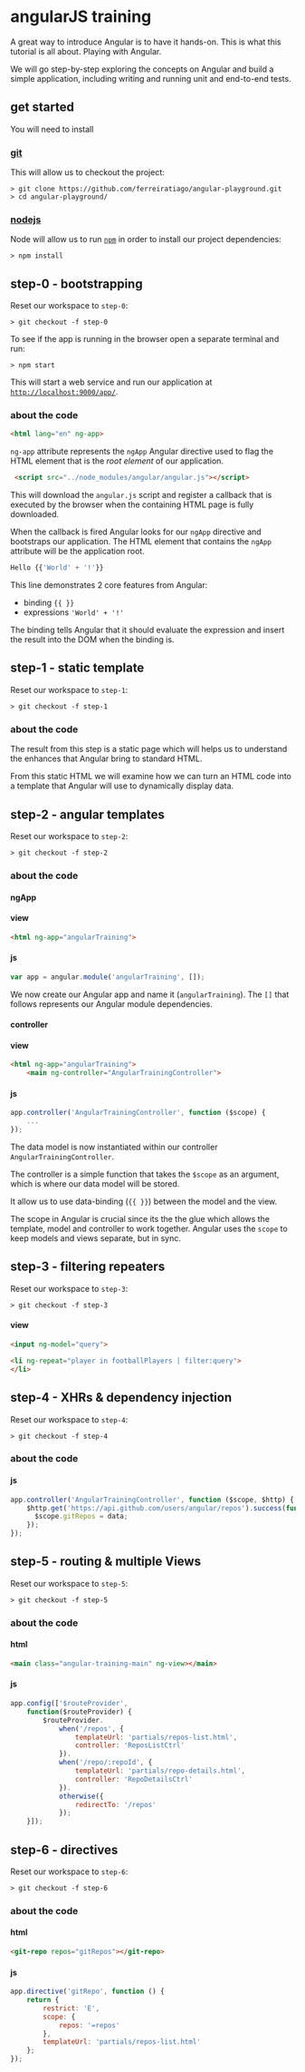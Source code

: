 # angularJS training

A great way to introduce Angular is to have it hands-on. This is what this tutorial is all about. Playing with Angular.

We will go step-by-step exploring the concepts on Angular and build a simple application, including writing and running unit and end-to-end tests.

## get started

You will need to install

### [git](http://git-scm.com/download)
This will allow us to checkout the project:
```
> git clone https://github.com/ferreiratiago/angular-playground.git
> cd angular-playground/
```

### [nodejs](https://nodejs.org/en/download/)
Node will allow us to run [`npm`](https://www.npmjs.com/) in order to install our project dependencies:
```
> npm install
```

## step-0 - bootstrapping

Reset our workspace to `step-0`:
```
> git checkout -f step-0
```

To see if the app is running in the browser open a separate terminal and run:
```
> npm start
```

This will start a web service and run our application at [`http://localhost:9000/app/`](http://localhost:9000/app/).

### about the code
```html
<html lang="en" ng-app>
```
`ng-app` attribute represents the `ngApp` Angular directive used to flag the HTML element that is the *root element* of our application.

```html
 <script src="../node_modules/angular/angular.js"></script>
 ```
This will download the `angular.js` script and register a callback that is executed by the browser when the containing HTML page is fully downloaded.

When the callback is fired Angular looks for our `ngApp` directive and bootstraps our application. The HTML element that contains the `ngApp` attribute will be the application root.

```javascript
Hello {{'World' + '!'}}
```
This line demonstrates 2 core features from Angular:
* binding `{{ }}`
* expressions `'World' + '!'`

The binding tells Angular that it should evaluate the expression and insert the result into the DOM when the binding is.

## step-1 - static template

Reset our workspace to `step-1`:
```
> git checkout -f step-1
```
### about the code
The result from this step is a static page which will helps us to understand the enhances that Angular bring to standard HTML.

From this static HTML we will examine how we can turn an HTML code into a template that Angular will use to dynamically display data.

## step-2 - angular templates
Reset our workspace to `step-2`:
```
> git checkout -f step-2
```
### about the code
#### ngApp
#### view
```html
<html ng-app="angularTraining">
```
#### js
```javascript
var app = angular.module('angularTraining', []);
```

We now create our Angular app and name it (`angularTraining`). The `[]` that follows represents our Angular module dependencies.

#### controller
#### view
```html
<html ng-app="angularTraining">
    <main ng-controller="AngularTrainingController">
```

#### js
```javascript
app.controller('AngularTrainingController', function ($scope) {
    ...
});
```

The data model is now instantiated within our controller `AngularTrainingController`.

The controller is a simple function that takes the `$scope` as an argument, which is where our data model will be stored.

It allow us to use data-binding (`{{ }}`) between the model and the view.

The scope in Angular is crucial since its the the glue which allows the template, model and controller to work together.
Angular uses the `scope` to keep models and views separate, but in sync.


## step-3 - filtering repeaters
Reset our workspace to `step-3`:
```
> git checkout -f step-3
```

#### view
```html
<input ng-model="query">

<li ng-repeat="player in footballPlayers | filter:query">
</li>
```

## step-4 - XHRs & dependency injection
Reset our workspace to `step-4`:
```
> git checkout -f step-4
```

### about the code
#### js
```javascript
app.controller('AngularTrainingController', function ($scope, $http) {
    $http.get('https://api.github.com/users/angular/repos').success(function(data) {
      $scope.gitRepos = data;
    });
});
```

## step-5 - routing & multiple Views
Reset our workspace to `step-5`:
```
> git checkout -f step-5
```

### about the code
#### html
```html
<main class="angular-training-main" ng-view></main>
```

#### js
```javascript
app.config(['$routeProvider',
    function($routeProvider) {
        $routeProvider.
            when('/repos', {
                templateUrl: 'partials/repos-list.html',
                controller: 'ReposListCtrl'
            }).
            when('/repo/:repoId', {
                templateUrl: 'partials/repo-details.html',
                controller: 'RepoDetailsCtrl'
            }).
            otherwise({
                redirectTo: '/repos'
            });
    }]);
```

## step-6 - directives
Reset our workspace to `step-6`:
```
> git checkout -f step-6
```

### about the code
#### html
```html
<git-repo repos="gitRepos"></git-repo>
```

#### js
```javascript
app.directive('gitRepo', function () {
    return {
        restrict: 'E',
        scope: {
            repos: '=repos'
        },
        templateUrl: 'partials/repos-list.html'
    };
});
```

